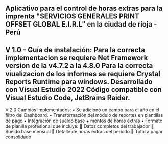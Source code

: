 Aplicativo para el control de horas extras para la imprenta "SERVICIOS GENERALES PRINT OFFSET GLOBAL E.I.R.L" en la ciudad de rioja - Perú
--------------------------------------------------------------
V 1.0 - Guía de instalación:
Para la correcta implementacion se requiere Net Framework version de la  v4.7.2  a la 4.8.0
Para la correcta viualizacion de los informes se requiere Crystal Reports Runtime para windows.
Desarrollado con Visual Estudio 2022
Código compatible con Visual Estudio Code, JetBrains Raider.
-------------------------------------------------------------
V 2.0 Cambios implementados:
•	Se adicionó un campo para el año en el filtro del Dashboard.
•	Transformación del módulo de reportes en plantillas de pago
•	Integración de sueldo base + montos de horas extras
•	Formato de planilla profesional que incluye: 
  	Datos completos del trabajador
  	Sueldo base mensual
  	Detalle de horas extras del período
  	Total a pagar consolidado

